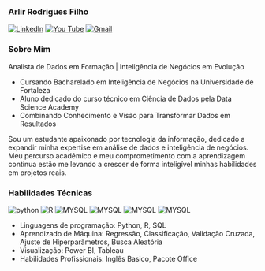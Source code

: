 
### Arlir Rodrigues Filho

[![Linkedln](https://img.shields.io/badge/LinkedIn-0077B5?style=for-the-badge&logo=linkedin&logoColor=white)](www.linkedin.com/in/arlir-rodrigues-filho)
[![You Tube](https://img.shields.io/badge/YouTube-FF0000?style=for-the-badge&logo=youtube&logoColor=white)](https://www.youtube.com/@arllyfilho)
[![Gmail](https://img.shields.io/badge/Gmail-D14836?style=for-the-badge&logo=gmail&logoColor=white)](arlyfilho@gmail.com)

### Sobre Mim

Analista de Dados em Formação | Inteligência de Negócios em Evolução

- Cursando Bacharelado em Inteligência de Negócios na Universidade de Fortaleza
- Aluno dedicado do curso técnico em Ciência de Dados pela Data Science Academy
- Combinando Conhecimento e Visão para Transformar Dados em Resultados

Sou um estudante apaixonado por tecnologia da informação, dedicado a expandir minha expertise em análise de dados e inteligência de negócios. Meu percurso acadêmico e meu comprometimento com a aprendizagem contínua estão me levando a crescer de forma inteligível minhas habilidades em projetos reais.

### Habilidades Técnicas

![python](https://camo.githubusercontent.com/bb64b34d04a01cfa79658e2704085740d88e209c21905d0f5b55ebc87a83aa3a/68747470733a2f2f696d672e736869656c64732e696f2f62616467652f507974686f6e2d4646443433423f7374796c653d666f722d7468652d6261646765266c6f676f3d707974686f6e266c6f676f436f6c6f723d626c7565)
![R](https://camo.githubusercontent.com/89c0c631bae986c489a975ba0e7042d85633bc0f1dd4030c3fa9163db0f9b57b/68747470733a2f2f696d672e736869656c64732e696f2f62616467652f522d3237364443333f7374796c653d666f722d7468652d6261646765266c6f676f3d72266c6f676f436f6c6f723d7768697465)
![MYSQL](https://img.shields.io/badge/MySQL-005C84?style=for-the-badge&logo=mysql&logoColor=white)
![MYSQL](https://camo.githubusercontent.com/4487725c400789fceb3e540abc5b7cabe5dee39b7e4c91e1e906fccd26416cbd/68747470733a2f2f696d672e736869656c64732e696f2f62616467652f50616e6461732d3243324437323f7374796c653d666f722d7468652d6261646765266c6f676f3d70616e646173266c6f676f436f6c6f723d7768697465)
![MYSQL](https://camo.githubusercontent.com/e806042414887617bd19fb8e44a559d7166c0f623dc3d5b7cbfabbf29812b6a5/68747470733a2f2f696d672e736869656c64732e696f2f62616467652f636f6e64612d333432423032392e7376673f267374796c653d666f722d7468652d6261646765266c6f676f3d616e61636f6e6461266c6f676f436f6c6f723d7768697465)
![MYSQL](https://img.shields.io/badge/RStudio-75AADB?style=for-the-badge&logo=RStudio&logoColor=white)


* Linguagens de programação: Python, R, SQL
* Aprendizado de Máquina: Regressão, Classificação, Validação Cruzada, Ajuste de Hiperparâmetros, Busca Aleatória
* Visualização: Power BI, Tableau
* Habilidades Profissionais: Inglês Basico, Pacote Office
